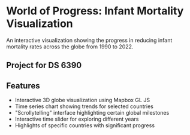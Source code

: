 # World of Progress: Infant Mortality Visualization

An interactive visualization showing the progress in reducing infant mortality rates across the globe from 1990 to 2022.

## Project for DS 6390

## Features

- Interactive 3D globe visualization using Mapbox GL JS
- Time series chart showing trends for selected countries
- "Scrollytelling" interface highlighting certain global milestones
- Interactive time slider for exploring different years
- Highlights of specific countries with significant progress
